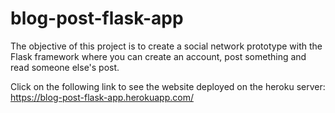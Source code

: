 # blog-post-flask-app

The objective of this project is to create a social network prototype with the Flask framework where you can create an account, post something and read someone else's post. 

Click on the following link to see the website deployed on the heroku server: <br>
https://blog-post-flask-app.herokuapp.com/
